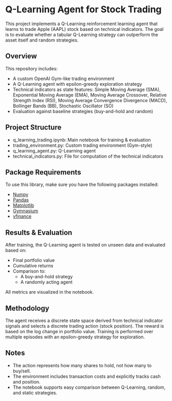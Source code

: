 # Q-Learning Agent for Stock Trading

This project implements a Q-Learning reinforcement learning agent that learns to trade Apple (AAPL) stock based on technical indicators. The goal is to evaluate whether a tabular Q-Learning strategy can outperform the asset itself and random strategies.

## Overview

This repository includes:

-  A custom OpenAI Gym-like trading environment
-  A Q-Learning agent with epsilon-greedy exploration strategy
-  Technical indicators as state features: Simple Moving Average (SMA), Exponential Moving Average (EMA), Moving Average Crossover, Relative Strength Index (RSI), Moving Average Convergence Divergence (MACD), Bollinger Bands (BB), Stochastic Oscillator (SO)
- Evaluation against baseline strategies (buy-and-hold and random)

## Project Structure
- q_learning_trading.ipynb: Main notebook for training & evaluation
- trading_environment.py: Custom trading environment (Gym-style)
- q_learning_agent.py: Q-Learning agent
- technical_indicators.py: File for computation of the technical indicators

## Package Requirements  
To use this library, make sure you have the following packages installed:
* [Numpy](https://numpy.org)
* [Pandas](https://pandas.pydata.org)
* [Matplotlib](https://matplotlib.org)
* [Gymnasium](https://gymnasium.farama.org)
* [yfinance](https://pypi.org/project/yfinance/)

## Results & Evaluation
After training, the Q-Learning agent is tested on unseen data and evaluated based on:
- Final portfolio value
- Cumulative returns
- Comparison to:
  - A buy-and-hold strategy
  - A randomly acting agent
    
All metrics are visualized in the notebook.

## Methodology
The agent receives a discrete state space derived from technical indicator signals and selects a discrete trading action (stock position). The reward is based on the log change in portfolio value. Training is performed over multiple episodes with an epsilon-greedy strategy for exploration.

## Notes
- The action represents how many shares to hold, not how many to buy/sell.
- The environment includes transaction costs and explicitly tracks cash and position.
- The notebook supports easy comparison between Q-Learning, random, and static strategies.

